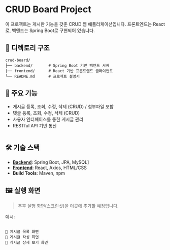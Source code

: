 # CRUD Board Project

이 프로젝트는 게시판 기능을 갖춘 CRUD 웹 애플리케이션입니다. 프론트엔드는 React로, 백엔드는 Spring Boot로 구현되어 있습니다.

## 📁 디렉토리 구조

```
crud-board/
├── backend/       # Spring Boot 기반 백엔드 서버
├── frontend/      # React 기반 프론트엔드 클라이언트
└── README.md      # 프로젝트 설명서
```

## 🧩 주요 기능

- 게시글 등록, 조회, 수정, 삭제 (CRUD) / 첨부파일 포함
- 댓글 등록, 조회, 수정, 삭제 (CRUD)
- 사용자 인터페이스를 통한 게시글 관리
- RESTful API 기반 통신

```
```

## 🛠 기술 스택

- [**Backend**](https://github.com/usernameHoon/crud-board/tree/main/backend/src/main/java/com/sideproject/board): Spring Boot, JPA, MySQL]
- [**Frontend**](https://github.com/usernameHoon/crud-board/tree/main/frontend/src): React, Axios, HTML/CSS
- **Build Tools**: Maven, npm


## 🖼️ 실행 화면

> 추후 실행 화면(스크린샷)을 이곳에 추가할 예정입니다.

예시:
```

📸 게시글 목록 화면
📸 게시글 작성 화면
📸 게시글 상세 보기 화면

```
